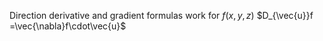 Direction derivative and gradient formulas work for $f(x,y,z)$
	$D_{\vec{u}}f =\vec{\nabla}f\cdot\vec{u}$
	